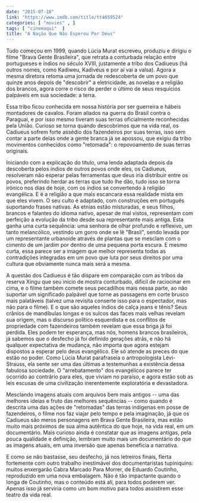 ```yaml
---
date: "2015-07-18"
link: "https://www.imdb.com/title/tt4659524"
categories: [ "movies" , ]
tags: [ "cinemaqui"  ]
title: "A Nação Que Não Esperou Por Deus"
---
```

Tudo começou em 1999, quando Lúcia Murat escreveu, produziu e dirigiu o filme "Brava Gente Brasileira", que retrata a conturbada relação entre portugueses e índios no século XVIII, justamente a tribo dos Cadiueus (há outros nomes, como Kadiweu, Kadivéus e por aí vai a valsa). Agora a mesma diretora retoma uma jornada de redescoberta de um povo que quinze anos depois de "descobrir" a eletricidade, as novelas e a religião dos brancos, agora corre o risco de perder o último de seus resquícios palpáveis em sua sociedade: a terra.

Essa tribo ficou conhecida em nossa história por ser guerreira e hábeis montadores de cavalos. Foram aliados na guerra do Brasil contra o Paraguai, e por isso mesmo tiveram suas terras oficialmente reconhecidas pela União. Curioso se torna quando descobrimos que na vida real, os Cadiueus sofrem forte assédio dos fazendeiros por suas terras, isso sem contar a parte delas onde a gente branca já se apossou, que exigiu da tribo movimentos conhecidos como "retomada": o repovoamento de suas terras originais.

Iniciando com a explicação do título, uma lenda adaptada depois da descoberta pelos índios de outros povos onde eles, os Cadiueus, resolveram não esperar pelas ferramentas que deus iria distribuir entre os povos, preferindo herdar as terras que tudo lhe dão, tudo isso se torna irônico nos dias de hoje, com os índios se convertendo à religião evangélica. E é a religião a que mais escancara essa realidade mista em que eles vivem. O seu culto é adaptado, com construções em português suportando frases nativas. As etnias estão misturadas, e seus filhos, brancos e falantes do idioma nativo, apesar de mal vistos, representam com perfeição a evolução da tribo desde sua representante mais antiga. Esta ganha uma curta sequência: uma senhora de olhar profundo e reflexivo, um tanto melancólico, vestindo um gorro onde se lê "Brasil", sendo levada por um representante urbanoide através de plantas que se mesclam com o cimento de um jardim por dentro de uma pequena porta escura. E mesmo curta, essa parece ser a imagem que melhor representa todas as contradições integradas em um povo que luta por seus direitos por uma cultura que obviamente nunca mais será a mesma.

A questão dos Cadiueus é tão díspare em comparação com as tribos da reserva Xingu que seu início de mostra conturbado, difícil de raciocinar em cima, e o filme também comete seus pecadilhos mais nessa parte, ao não suportar um significado palpável que torne as passagens em corte brusco mais palatáveis (talvez uma revisita conserte isso para o espectador, mas não para o filme). E o que são aqueles índios de calça jeans e tênis? Seus crânios de mandíbulas longas e os sulcos das faces mais velhas revelam sua origem, mas o discurso político esquerdista e os conflitos de propriedade com fazendeiros também revelam que essa briga já foi perdida. Eles podem ter esperança, mas nós, homens brancos brasileiros, já sabemos que o desfecho já foi definido gerações atrás, e não há qualquer expectativa de mudança, não importa que agora estejam dispostos a esperar pelo deus evangélico. Ele só atende as preces do que estão no poder. Como Lúcia Murat parafraseia o antropologista Lévi-Strauss, ela sente ser uma das últimas a testemunhas a existência dessa fabulosa sociedade. O "arrebatamento" dos evangélicos parece ter ocorrido ao contrário para eles, que viviam no paraíso, e agora estão sob as leis escusas de uma civilização inerentemente exploratória e devastadora.

Mesclando imagens atuais com arquivos bem mais antigos -- uma das melhores ideias e fruto das melhores sequências -- como quando é descrita uma das ações de "retomadas" das terras indígenas em posse de fazendeiros, o filme nos faz viajar pelo tempo e pela imaginação, já que os Cadiueus são meros personagens em Brava Gente Brasileira, mas estão muito mais próximos de sua alma autêntica do que hoje, na vida real, em um documentário. Mais curioso ainda é constatar que as imagens antigas, pela pouca qualidade e definição, lembram muito mais um documentário do que as imagens atuais, em uma inversão que apenas beneficia a narrativa.

E como se não bastasse, seu desfecho, já nos letreiros finais, flerta fortemente com outro trabalho inestimável dos documentaristas tupiniquins: muitos enxergarão Cabra Marcado Para Morrer, de Eduardo Coutinho, reproduzido em uma nova embalagem. Não é tão impactante quando o longa de Coutinho, mas o conteúdo está ali, para todos poderem ver. Apenas isso já serviria como um bom motivo para todos assistirem esse teatro da vida real.
